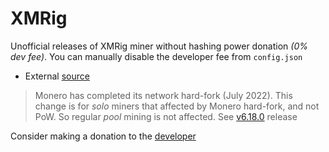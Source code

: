 # XMRig

Unofficial releases of XMRig miner without hashing power donation *(0% dev fee)*. You can manually disable the developer fee from `config.json`

- External [source](https://github.com/xmrig/xmrig)

> Monero has completed its network hard-fork (July 2022). This change is for _solo_ miners that affected by Monero hard-fork, and not PoW. So regular _pool_ mining is not affected. See [v6.18.0](https://github.com/arris42/xmrig/releases/tag/v6.18.0) release

Consider making a donation to the [developer](https://github.com/xmrig/xmrig#donations)
